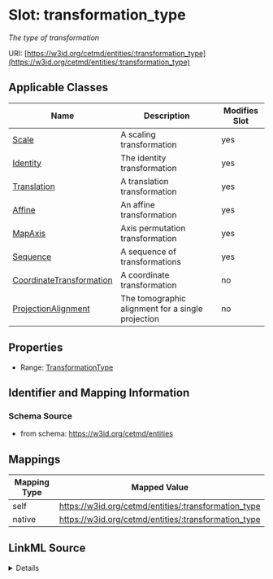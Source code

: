 

# Slot: transformation_type


_The type of transformation_





URI: [https://w3id.org/cetmd/entities/:transformation_type](https://w3id.org/cetmd/entities/:transformation_type)



<!-- no inheritance hierarchy -->





## Applicable Classes

| Name | Description | Modifies Slot |
| --- | --- | --- |
| [Scale](Scale.md) | A scaling transformation |  yes  |
| [Identity](Identity.md) | The identity transformation |  yes  |
| [Translation](Translation.md) | A translation transformation |  yes  |
| [Affine](Affine.md) | An affine transformation |  yes  |
| [MapAxis](MapAxis.md) | Axis permutation transformation |  yes  |
| [Sequence](Sequence.md) | A sequence of transformations |  yes  |
| [CoordinateTransformation](CoordinateTransformation.md) | A coordinate transformation |  no  |
| [ProjectionAlignment](ProjectionAlignment.md) | The tomographic alignment for a single projection |  no  |







## Properties

* Range: [TransformationType](TransformationType.md)





## Identifier and Mapping Information







### Schema Source


* from schema: https://w3id.org/cetmd/entities




## Mappings

| Mapping Type | Mapped Value |
| ---  | ---  |
| self | https://w3id.org/cetmd/entities/:transformation_type |
| native | https://w3id.org/cetmd/entities/:transformation_type |




## LinkML Source

<details>
```yaml
name: transformation_type
description: The type of transformation
from_schema: https://w3id.org/cetmd/entities
rank: 1000
alias: transformation_type
domain_of:
- CoordinateTransformation
- Identity
- MapAxis
- Translation
- Scale
- Affine
- Sequence
range: TransformationType

```
</details>